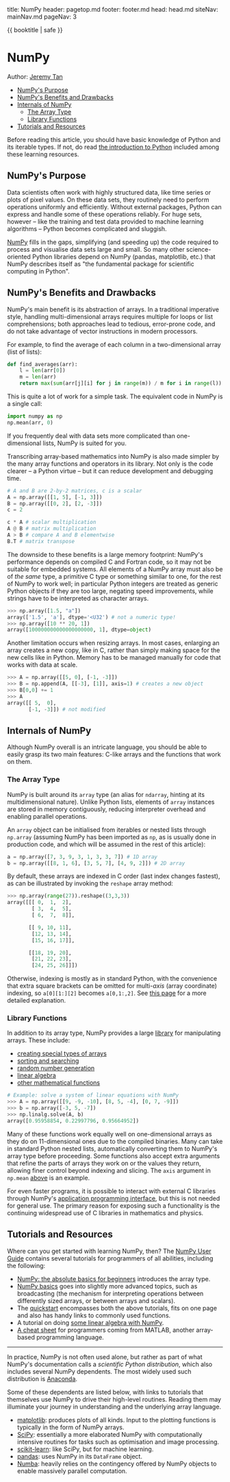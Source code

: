<frontmatter>
  title: NumPy
  header: pagetop.md
  footer: footer.md
  head: head.md
  siteNav: mainNav.md
  pageNav: 3
</frontmatter>

<div class="website-content">

{{ booktitle | safe }}

# NumPy

Author: [Jeremy Tan](https://github.com/Parcly-Taxel)

<box id="article-toc">

* [NumPy's Purpose](#numpy-s-purpose)
* [NumPy's Benefits and Drawbacks](#numpy-s-benefits-and-drawbacks)
* [Internals of NumPy](#internals-of-numpy)
  * [The Array Type](#the-array-type)
  * [Library Functions](#library-functions)
* [Tutorials and Resources](#tutorials-and-resources)
</box>

<box type="info">

Before reading this article, you should have basic knowledge of Python and its iterable types.
If not, do read [the introduction to Python](introduction-to-python.html) included among these learning resources. 
</box>

## NumPy's Purpose

Data scientists often work with highly structured data, like time series or plots of pixel values. On these data sets,
they routinely need to perform operations uniformly and efficiently. Without external packages, Python can express
and handle some of these operations reliably. For huge sets, however – like the training and test data provided to
machine learning algorithms – Python becomes complicated and sluggish.

[NumPy](https://numpy.org) fills in the gaps, simplifying (and speeding up) the code required to process and
visualise data sets large and small. So many other science-oriented Python libraries depend on NumPy (pandas,
matplotlib, etc.) that NumPy describes itself as "the fundamental package for scientific computing in Python".

## NumPy's Benefits and Drawbacks

NumPy's main benefit is its abstraction of arrays. In a traditional imperative style, handling multi-dimensional
arrays requires multiple for loops or list comprehensions; both approaches lead to tedious, error-prone code, and
do not take advantage of vector instructions in modern processors.

For example, to find the average of each column in a two-dimensional array (list of lists):
```python
def find_averages(arr):
    l = len(arr[0])
    m = len(arr)
    return max(sum(arr[j][i] for j in range(m)) / m for i in range(l))
```
This is quite a lot of work for a simple task. The equivalent code in NumPy is a single call:
```python
import numpy as np
np.mean(arr, 0)
```
If you frequently deal with data sets more complicated than one-dimensional lists, NumPy is suited for you.

Transcribing array-based mathematics into NumPy is also made simpler by the many array functions and operators
in its library. Not only is the code clearer – a Python virtue – but it can reduce development and debugging time.
```python
# A and B are 2-by-2 matrices, c is a scalar
A = np.array([[1, 5], [-1, 3]])
B = np.array([[0, 2], [2, -3]])
c = 2

c * A # scalar multiplication
A @ B # matrix multiplication
A > B # compare A and B elementwise
B.T # matrix transpose
```

The downside to these benefits is a large memory footprint: NumPy's performance depends on compiled C and Fortran code,
so it may not be suitable for embedded systems. All elements of a NumPy array must also be of _the same_ type,
a primitive C type or something similar to one, for the rest of NumPy to work well; in particular Python integers
are treated as generic Python objects if they are too large, negating speed improvements, while strings have to be
interpreted as character arrays.
```python
>>> np.array([1.5, "a"])
array(['1.5', 'a'], dtype='<U32') # not a numeric type!
>>> np.array([10 ** 20, 1])
array([100000000000000000000, 1], dtype=object)
```

Another limitation occurs when resizing arrays. In most cases, enlarging an array creates a new copy, like in C,
rather than simply making space for the new cells like in Python. Memory has to be managed manually for code that
works with data at scale.
```python
>>> A = np.array([[5, 0], [-1, -3]])
>>> B = np.append(A, [[-3], [1]], axis=1) # creates a new object
>>> B[0,0] += 1
>>> A
array([[ 5,  0],
       [-1, -3]]) # not modified
```

## Internals of NumPy

Although NumPy overall is an intricate language, you should be able to easily grasp its two main features:
C-like arrays and the functions that work on them.

### The Array Type

NumPy is built around its `array` type (an alias for `ndarray`, hinting at its multidimensional nature). Unlike Python
lists, elements of `array` instances are stored in memory contiguously, reducing interpreter overhead
and enabling parallel operations.

An `array` object can be initialised from iterables or nested lists through `np.array` (assuming NumPy has been
imported as `np`, as is usually done in production code, and which will be assumed in the rest of this article):
```python
a = np.array([7, 3, 9, 3, 1, 3, 3, 7]) # 1D array
b = np.array([[8, 1, 6], [3, 5, 7], [4, 9, 2]]) # 2D array
```
By default, these arrays are indexed in C order (last index changes fastest), as can be illustrated by
invoking the `reshape` array method:
```python
>>> np.array(range(27)).reshape((3,3,3))
array([[[ 0,  1,  2],
        [ 3,  4,  5],
        [ 6,  7,  8]],

       [[ 9, 10, 11],
        [12, 13, 14],
        [15, 16, 17]],

       [[18, 19, 20],
        [21, 22, 23],
        [24, 25, 26]]])
```
Otherwise, indexing is mostly as in standard Python, with the convenience that extra square brackets can be
omitted for multi-_axis_ (array coordinate) indexing, so `a[0][1:][2]` becomes `a[0,1:,2]`.
See [this page](https://numpy.org/devdocs/reference/arrays.indexing.html) for a more detailed explanation.

### Library Functions

In addition to its array type, NumPy provides a large [library](https://numpy.org/devdocs/reference/routines.html)
for manipulating arrays. These include:
* [creating special types of arrays](https://numpy.org/devdocs/reference/routines.array-creation.html)
* [sorting and searching](https://numpy.org/devdocs/reference/routines.sort.html)
* [random number generation](https://numpy.org/devdocs/reference/random/index.html)
* [linear algebra](https://numpy.org/devdocs/reference/routines.linalg.html)
* [other mathematical functions](https://numpy.org/devdocs/reference/routines.math.html)
```python
# Example: solve a system of linear equations with NumPy
>>> A = np.array([[9, -9, -10], [8, 5, -4], [0, 7, -9]])
>>> b = np.array([-3, 5, -7])
>>> np.linalg.solve(A, b)
array([0.95958854, 0.22997796, 0.95664952])
```
Many of these functions work equally well on one-dimensional arrays as they do on 11-dimensional ones due to the
compiled binaries. Many can take in standard Python nested lists, automatically converting them to NumPy's
array type before proceeding. Some functions also accept extra arguments that refine the parts of arrays they work on
or the values they return, allowing finer control beyond indexing and slicing. The `axis` argument in `np.mean`
[above](#numpys-benefits-and-drawbacks) is an example.

For even faster programs, it is possible to interact with external C libraries through NumPy's
[application programming interface](https://numpy.org/devdocs/reference/c-api/index.html), but this is not needed
for general use. The primary reason for exposing such a functionality is the continuing widespread use of C libraries
in mathematics and physics.

## Tutorials and Resources

Where can you get started with learning NumPy, then? The [NumPy User Guide](https://numpy.org/devdocs/user/index.html)
contains several tutorials for programmers of all abilities, including the following:
* [NumPy: the absolute basics for beginners](https://numpy.org/devdocs/user/absolute_beginners.html) introduces the
array type.
* [NumPy basics](https://numpy.org/devdocs/user/basics.html) goes into slightly more advanced topics, such as
broadcasting (the mechanism for interpreting operations between differently sized arrays, or between arrays
and scalars).
* The [quickstart](https://numpy.org/devdocs/user/quickstart.html) encompasses both the above tutorials, fits on
one page and also has handy links to commonly used functions. 
* A tutorial on doing [some linear algebra with NumPy](https://numpy.org/devdocs/user/tutorial-svd.html).
* [A cheat sheet](https://numpy.org/devdocs/user/numpy-for-matlab-users.html) for programmers coming from MATLAB,
another array-based programming language.

----

In practice, NumPy is not often used alone, but rather as part of what NumPy's documentation calls a _scientific
Python distribution_, which also includes several NumPy dependents. The most widely used such distribution is
[Anaconda](https://www.anaconda.com/distribution).

Some of these dependents are listed below, with links to tutorials that themselves use NumPy to drive their high-level
routines. Reading them may illuminate your journey in understanding and the underlying array language.
* [matplotlib](https://matplotlib.org/tutorials/index.html): produces plots of all kinds. Input to the plotting
functions is typically in the form of NumPy arrays.
* [SciPy](https://docs.scipy.org/doc/scipy/reference/tutorial/general.html): essentially a more elaborated NumPy
with computationally intensive routines for tasks such as optimisation and image processing.
* [scikit-learn](https://scikit-learn.org/stable/tutorial/basic/tutorial.html): like SciPy, but for machine learning.
* [pandas](https://pandas.pydata.org/docs/getting_started/10min.html): uses NumPy in its `DataFrame` object.
* [Numba](https://numba.pydata.org/numba-doc/latest/user/5minguide.html): heavily relies on the contingency offered
by NumPy objects to enable massively parallel computation.
</div>
